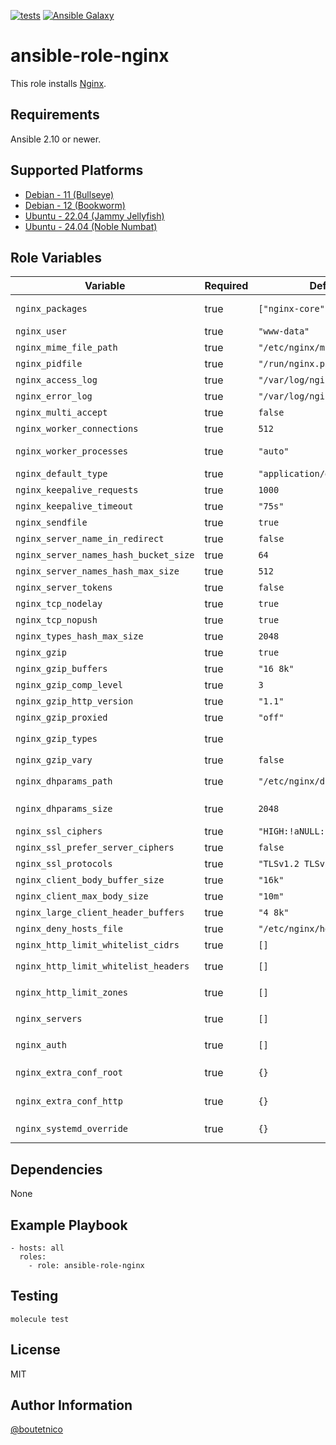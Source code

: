 [![tests](https://github.com/boutetnico/ansible-role-nginx/workflows/Test%20ansible%20role/badge.svg)](https://github.com/boutetnico/ansible-role-nginx/actions?query=workflow%3A%22Test+ansible+role%22)
[![Ansible Galaxy](https://img.shields.io/badge/galaxy-boutetnico.nginx-blue.svg)](https://galaxy.ansible.com/boutetnico/nginx)

ansible-role-nginx
==================

This role installs [Nginx](https://nginx.org/index.html).

Requirements
------------

Ansible 2.10 or newer.

Supported Platforms
-------------------

- [Debian - 11 (Bullseye)](https://wiki.debian.org/DebianBullseye)
- [Debian - 12 (Bookworm)](https://wiki.debian.org/DebianBookworm)
- [Ubuntu - 22.04 (Jammy Jellyfish)](http://releases.ubuntu.com/22.04/)
- [Ubuntu - 24.04 (Noble Numbat)](http://releases.ubuntu.com/24.04/)

Role Variables
--------------

| Variable                             | Required | Default                       | Choices     | Comments                            |
|--------------------------------------|----------|-------------------------------|-------------|-------------------------------------|
| `nginx_packages`                     | true     | `["nginx-core"]`              | list(str)   | Packages to install                 |
| `nginx_user`                         | true     | `"www-data"`                  | string      | Nginx user                          |
| `nginx_mime_file_path`               | true     | `"/etc/nginx/mime.types"`     | string      | MIME types file                     |
| `nginx_pidfile`                      | true     | `"/run/nginx.pid"`            | string      | PID file                            |
| `nginx_access_log`                   | true     | `"/var/log/nginx/access.log"` | string      | Access log path                     |
| `nginx_error_log`                    | true     | `"/var/log/nginx/error.log"`  | string      | Error log path                      |
| `nginx_multi_accept`                 | true     | `false`                       | bool        |                                     |
| `nginx_worker_connections`           | true     | `512`                         | int         |                                     |
| `nginx_worker_processes`             | true     | `"auto"`                      | string/int  | Master process count                |
| `nginx_default_type`                 | true     | `"application/octet-stream"`  | string      |                                     |
| `nginx_keepalive_requests`           | true     | `1000`                        | int         |                                     |
| `nginx_keepalive_timeout`            | true     | `"75s"`                       | string      |                                     |
| `nginx_sendfile`                     | true     | `true`                        | bool        |                                     |
| `nginx_server_name_in_redirect`      | true     | `false`                       | bool        |                                     |
| `nginx_server_names_hash_bucket_size`| true     | `64`                          | int         |                                     |
| `nginx_server_names_hash_max_size`   | true     | `512`                         | int         |                                     |
| `nginx_server_tokens`                | true     | `false`                       | bool        |                                     |
| `nginx_tcp_nodelay`                  | true     | `true`                        | bool        |                                     |
| `nginx_tcp_nopush`                   | true     | `true`                        | bool        |                                     |
| `nginx_types_hash_max_size`          | true     | `2048`                        | int         |                                     |
| `nginx_gzip`                         | true     | `true`                        | bool        |                                     |
| `nginx_gzip_buffers`                 | true     | `"16 8k"`                     | string      |                                     |
| `nginx_gzip_comp_level`              | true     | `3`                           | int         |                                     |
| `nginx_gzip_http_version`            | true     | `"1.1"`                       | string      |                                     |
| `nginx_gzip_proxied`                 | true     | `"off"`                       | string      |                                     |
| `nginx_gzip_types`                   | true     |                               | string      | See `defaults/main.yml`             |
| `nginx_gzip_vary`                    | true     | `false`                       | bool        |                                     |
| `nginx_dhparams_path`                | true     | `"/etc/nginx/dhparams.pem"`   | string      | Used by `ssl_dhparam`               |
| `nginx_dhparams_size`                | true     | `2048`                        | int         | Generated if missing                |
| `nginx_ssl_ciphers`                  | true     | `"HIGH:!aNULL:!MD5"`          | string      | TLS cipher string                   |
| `nginx_ssl_prefer_server_ciphers`    | true     | `false`                       | bool        |                                     |
| `nginx_ssl_protocols`                | true     | `"TLSv1.2 TLSv1.3"`           | string      | Enabled protocols                   |
| `nginx_client_body_buffer_size`      | true     | `"16k"`                       | string      |                                     |
| `nginx_client_max_body_size`         | true     | `"10m"`                       | string      |                                     |
| `nginx_large_client_header_buffers`  | true     | `"4 8k"`                      | string      |                                     |
| `nginx_deny_hosts_file`              | true     | `"/etc/nginx/hosts.deny"`     | string      | Included in http {}                 |
| `nginx_http_limit_whitelist_cidrs`   | true     | `[]`                          | list(str)   | CIDRs whitelisted                   |
| `nginx_http_limit_whitelist_headers` | true     | `[]`                          | list(dict)  | See `defaults/main.yml`             |
| `nginx_http_limit_zones`             | true     | `[]`                          | list(dict)  | See `defaults/main.yml`             |
| `nginx_servers`                      | true     | `[]`                          | list(dict)  | See `defaults/main.yml`             |
| `nginx_auth`                         | true     | `[]`                          | list(dict)  | See `defaults/main.yml`             |
| `nginx_extra_conf_root`              | true     | `{}`                          | dict        | Extra root-level directives         |
| `nginx_extra_conf_http`              | true     | `{}`                          | dict        | Extra http-level directives         |
| `nginx_systemd_override`             | true     | `{}`                          | dict        | See `defaults/main.yml`             |

Dependencies
------------

None

Example Playbook
----------------

    - hosts: all
      roles:
        - role: ansible-role-nginx

Testing
-------

    molecule test

License
-------

MIT

Author Information
------------------

[@boutetnico](https://github.com/boutetnico)
